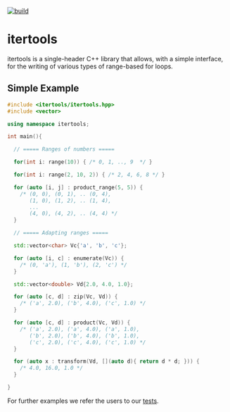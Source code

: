 [![build](https://github.com/TRIQS/itertools/workflows/build/badge.svg?branch=unstable)](https://github.com/TRIQS/itertools/actions?query=workflow%3Abuild)

# itertools

itertools is a single-header C++ library that allows, with a simple interface, for the writing of 
various types of range-based for loops.

## Simple Example

```c++
#include <itertools/itertools.hpp>
#include <vector>

using namespace itertools;

int main(){

  // ===== Ranges of numbers =====

  for(int i: range(10)) { /* 0, 1, .., 9  */ }

  for(int i: range(2, 10, 2)) { /* 2, 4, 6, 8 */ }

  for (auto [i, j] : product_range(5, 5)) {
    /* (0, 0), (0, 1), .. (0, 4),
       (1, 0), (1, 2), .. (1, 4),
       ...
       (4, 0), (4, 2), .. (4, 4) */
  }

  // ===== Adapting ranges =====

  std::vector<char> Vc{'a', 'b', 'c'};

  for (auto [i, c] : enumerate(Vc)) {
    /* (0, 'a'), (1, 'b'), (2, 'c') */
  }

  std::vector<double> Vd{2.0, 4.0, 1.0};

  for (auto [c, d] : zip(Vc, Vd)) {
    /* ('a', 2.0), ('b', 4.0), ('c', 1.0) */
  }

  for (auto [c, d] : product(Vc, Vd)) {
    /* ('a', 2.0), ('a', 4.0), ('a', 1.0),
       ('b', 2.0), ('b', 4.0), ('b', 1.0),
       ('c', 2.0), ('c', 4.0), ('c', 1.0) */
  }

  for (auto x : transform(Vd, [](auto d){ return d * d; })) {
    /* 4.0, 16.0, 1.0 */
  }

}
```

For further examples we refer the users to our [tests](https://github.com/TRIQS/itertools/tree/unstable/test/c++).
